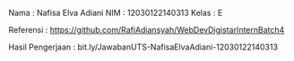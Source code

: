 Nama : Nafisa Elva Adiani
NIM : 12030122140313
Kelas : E

Referensi : https://github.com/RafiAdiansyah/WebDevDigistarInternBatch4

Hasil Pengerjaan :
bit.ly/JawabanUTS-NafisaElvaAdiani-12030122140313
